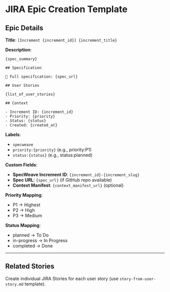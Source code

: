 # JIRA Epic Creation Template

## Epic Details

**Title**: `[Increment {increment_id}] {increment_title}`

**Description**:
```
{spec_summary}

## Specification

📄 Full specification: {spec_url}

## User Stories

{list_of_user_stories}

## Context

- Increment ID: {increment_id}
- Priority: {priority}
- Status: {status}
- Created: {created_at}
```

**Labels**:
- `specweave`
- `priority:{priority}` (e.g., priority:P1)
- `status:{status}` (e.g., status:planned)

**Custom Fields**:
- **SpecWeave Increment ID**: `{increment_id}-{increment_slug}`
- **Spec URL**: `{spec_url}` (if GitHub repo available)
- **Context Manifest**: `{context_manifest_url}` (optional)

**Priority Mapping**:
- P1 → Highest
- P2 → High
- P3 → Medium

**Status Mapping**:
- planned → To Do
- in-progress → In Progress
- completed → Done

---

## Related Stories

Create individual JIRA Stories for each user story (use `story-from-user-story.md` template).

